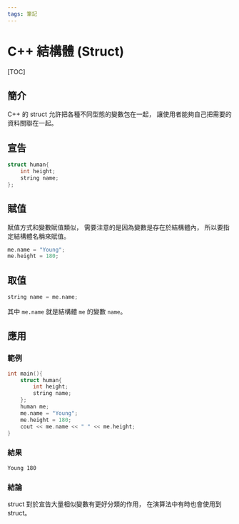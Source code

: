 ```yaml
---
tags: 筆記
---
```


# C++ 結構體 (Struct)

[TOC]

## 簡介

C++ 的 struct 允許把各種不同型態的變數包在一起，
讓使用者能夠自己把需要的資料關聯在一起。

## 宣告

```cpp
struct human{
    int height;
    string name;
};
```

## 賦值

賦值方式和變數賦值類似，
需要注意的是因為變數是存在於結構體內，
所以要指定結構體名稱來賦值。

```cpp
me.name = "Young";
me.height = 180;
```

## 取值

```cpp
string name = me.name;
```

其中 `me.name` 就是結構體 `me` 的變數 `name`。

## 應用

### 範例

```cpp
int main(){
    struct human{
        int height;
        string name;
    };
    human me;
    me.name = "Young";
    me.height = 180;
    cout << me.name << " " << me.height;
}
```

### 結果

`Young 180`

### 結論

struct 對於宣告大量相似變數有更好分類的作用，
在演算法中有時也會使用到 struct。
